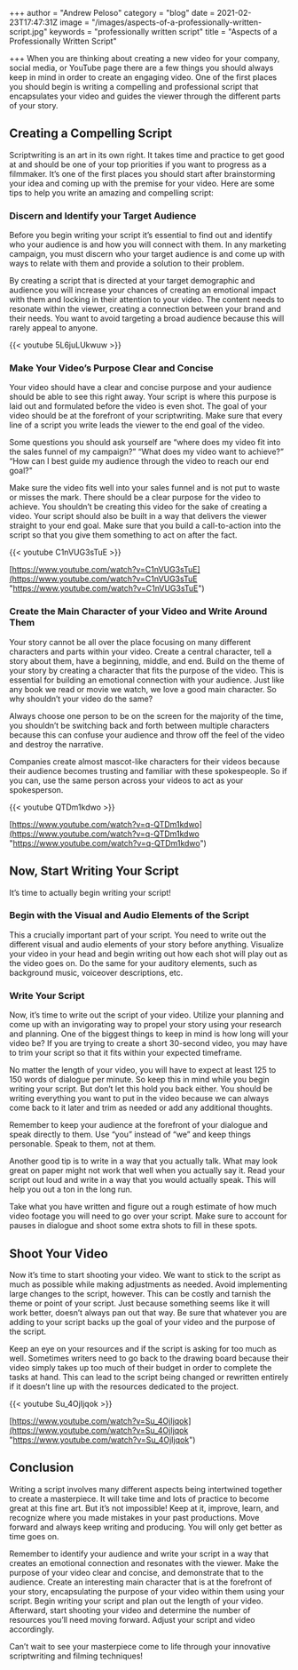 +++
author = "Andrew Peloso"
category = "blog"
date = 2021-02-23T17:47:31Z
image = "/images/aspects-of-a-professionally-written-script.jpg"
keywords = "professionally written script"
title = "Aspects of a Professionally Written Script"

+++
When you are thinking about creating a new video for your company, social media, or YouTube page there are a few things you should always keep in mind in order to create an engaging video. One of the first places you should begin is writing a compelling and professional script that encapsulates your video and guides the viewer through the different parts of your story.

## Creating a Compelling Script

Scriptwriting is an art in its own right. It takes time and practice to get good at and should be one of your top priorities if you want to progress as a filmmaker. It’s one of the first places you should start after brainstorming your idea and coming up with the premise for your video. Here are some tips to help you write an amazing and compelling script:

### Discern and Identify your Target Audience

Before you begin writing your script it’s essential to find out and identify who your audience is and how you will connect with them. In any marketing campaign, you must discern who your target audience is and come up with ways to relate with them and provide a solution to their problem.

By creating a script that is directed at your target demographic and audience you will increase your chances of creating an emotional impact with them and locking in their attention to your video. The content needs to resonate within the viewer, creating a connection between your brand and their needs. You want to avoid targeting a broad audience because this will rarely appeal to anyone.

{{< youtube 5L6juLUkwuw >}}

### Make Your Video’s Purpose Clear and Concise

Your video should have a clear and concise purpose and your audience should be able to see this right away. Your script is where this purpose is laid out and formulated before the video is even shot. The goal of your video should be at the forefront of your scriptwriting. Make sure that every line of a script you write leads the viewer to the end goal of the video.

Some questions you should ask yourself are “where does my video fit into the sales funnel of my campaign?” “What does my video want to achieve?” “How can I best guide my audience through the video to reach our end goal?"

Make sure the video fits well into your sales funnel and is not put to waste or misses the mark. There should be a clear purpose for the video to achieve. You shouldn’t be creating this video for the sake of creating a video. Your script should also be built in a way that delivers the viewer straight to your end goal. Make sure that you build a call-to-action into the script so that you give them something to act on after the fact.

{{< youtube C1nVUG3sTuE >}}

[https://www.youtube.com/watch?v=C1nVUG3sTuE](https://www.youtube.com/watch?v=C1nVUG3sTuE "https://www.youtube.com/watch?v=C1nVUG3sTuE")

### Create the Main Character of your Video and Write Around Them

Your story cannot be all over the place focusing on many different characters and parts within your video. Create a central character, tell a story about them, have a beginning, middle, and end. Build on the theme of your story by creating a character that fits the purpose of the video. This is essential for building an emotional connection with your audience. Just like any book we read or movie we watch, we love a good main character. So why shouldn’t your video do the same?

Always choose one person to be on the screen for the majority of the time, you shouldn’t be switching back and forth between multiple characters because this can confuse your audience and throw off the feel of the video and destroy the narrative.

Companies create almost mascot-like characters for their videos because their audience becomes trusting and familiar with these spokespeople. So if you can, use the same person across your videos to act as your spokesperson.

{{< youtube QTDm1kdwo >}}

[https://www.youtube.com/watch?v=q-QTDm1kdwo](https://www.youtube.com/watch?v=q-QTDm1kdwo "https://www.youtube.com/watch?v=q-QTDm1kdwo")

## Now, Start Writing Your Script

It’s time to actually begin writing your script!

### Begin with the Visual and Audio Elements of the Script

This a crucially important part of your script. You need to write out the different visual and audio elements of your story before anything. Visualize your video in your head and begin writing out how each shot will play out as the video goes on. Do the same for your auditory elements, such as background music, voiceover descriptions, etc.

### Write Your Script

Now, it’s time to write out the script of your video. Utilize your planning and come up with an invigorating way to propel your story using your research and planning. One of the biggest things to keep in mind is how long will your video be? If you are trying to create a short 30-second video, you may have to trim your script so that it fits within your expected timeframe.

No matter the length of your video, you will have to expect at least 125 to 150 words of dialogue per minute. So keep this in mind while you begin writing your script. But don’t let this hold you back either. You should be writing everything you want to put in the video because we can always come back to it later and trim as needed or add any additional thoughts.

Remember to keep your audience at the forefront of your dialogue and speak directly to them. Use “you” instead of “we” and keep things personable. Speak to them, not at them.

Another good tip is to write in a way that you actually talk. What may look great on paper might not work that well when you actually say it. Read your script out loud and write in a way that you would actually speak. This will help you out a ton in the long run.

Take what you have written and figure out a rough estimate of how much video footage you will need to go over your script. Make sure to account for pauses in dialogue and shoot some extra shots to fill in these spots.

## Shoot Your Video

Now it’s time to start shooting your video. We want to stick to the script as much as possible while making adjustments as needed. Avoid implementing large changes to the script, however. This can be costly and tarnish the theme or point of your script. Just because something seems like it will work better, doesn’t always pan out that way. Be sure that whatever you are adding to your script backs up the goal of your video and the purpose of the script.

Keep an eye on your resources and if the script is asking for too much as well. Sometimes writers need to go back to the drawing board because their video simply takes up too much of their budget in order to complete the tasks at hand. This can lead to the script being changed or rewritten entirely if it doesn’t line up with the resources dedicated to the project.

{{< youtube Su_4OjIjqok >}}

[https://www.youtube.com/watch?v=Su_4OjIjqok](https://www.youtube.com/watch?v=Su_4OjIjqok "https://www.youtube.com/watch?v=Su_4OjIjqok")

## Conclusion

Writing a script involves many different aspects being intertwined together to create a masterpiece. It will take time and lots of practice to become great at this fine art. But it’s not impossible! Keep at it, improve, learn, and recognize where you made mistakes in your past productions. Move forward and always keep writing and producing. You will only get better as time goes on.

Remember to identify your audience and write your script in a way that creates an emotional connection and resonates with the viewer. Make the purpose of your video clear and concise, and demonstrate that to the audience. Create an interesting main character that is at the forefront of your story, encapsulating the purpose of your video within them using your script. Begin writing your script and plan out the length of your video. Afterward, start shooting your video and determine the number of resources you’ll need moving forward. Adjust your script and video accordingly.

Can’t wait to see your masterpiece come to life through your innovative scriptwriting and filming techniques!